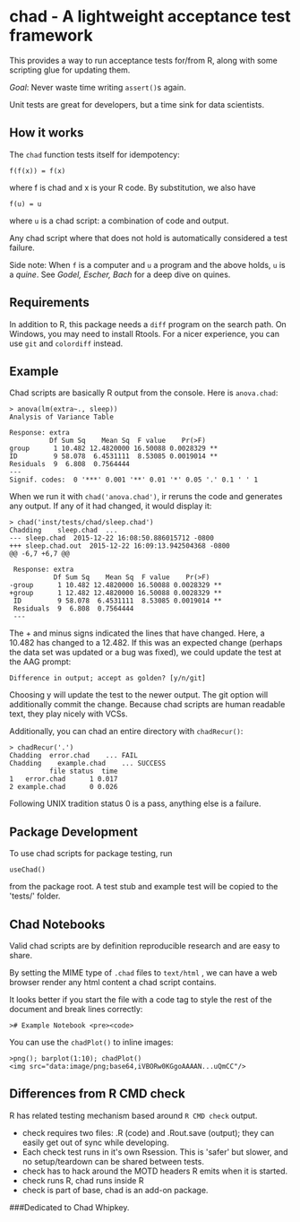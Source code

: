 # chad - A lightweight acceptance test framework

This provides a way to run acceptance tests for/from R, along with some scripting glue for updating them.

*Goal*: Never waste time writing `assert()`s again.

Unit tests are great for developers, but a time sink for data scientists.

## How it works

The `chad` function tests itself for idempotency:

    f(f(x)) = f(x)
    
where f is chad and x is your R code. By substitution, we also have

    f(u) = u 
    
where `u` is a chad script: a combination of code and output. 

Any chad script where that does not hold is automatically 
considered a test failure.

Side note: When `f` is a computer and `u` a program and the above holds, `u` is a *quine*. 
See _Godel, Escher, Bach_ for a deep dive on quines.
 
## Requirements

In addition to R, this package needs a `diff` program on the search path. On Windows, you may need to install Rtools.
For a nicer experience, you can use `git` and `colordiff` instead.
 

## Example

Chad scripts are basically R output from the console. Here is `anova.chad`:

    > anova(lm(extra~., sleep))
    Analysis of Variance Table
    
    Response: extra
              Df Sum Sq    Mean Sq  F value    Pr(>F)   
    group      1 10.482 12.4820000 16.50088 0.0028329 **
    ID         9 58.078  6.4531111  8.53085 0.0019014 **
    Residuals  9  6.808  0.7564444                      
    ---
    Signif. codes:  0 '***' 0.001 '**' 0.01 '*' 0.05 '.' 0.1 ' ' 1

When we run it with `chad('anova.chad')`, ir reruns the code and generates any output. If any of
it had changed, it would display it:

    > chad('inst/tests/chad/sleep.chad')
    Chadding	sleep.chad	...	
    --- sleep.chad	2015-12-22 16:08:50.886015712 -0800
    +++ sleep.chad.out	2015-12-22 16:09:13.942504368 -0800
    @@ -6,7 +6,7 @@
     
     Response: extra
               Df Sum Sq    Mean Sq  F value    Pr(>F)   
    -group      1 10.482 12.4820000 16.50088 0.0028329 **
    +group      1 12.482 12.4820000 16.50088 0.0028329 **
     ID         9 58.078  6.4531111  8.53085 0.0019014 **
     Residuals  9  6.808  0.7564444                      
     ---
    
The + and minus signs indicated the lines that have changed. Here, a 10.482 has
changed to a 12.482. If this was an expected change (perhaps the data set was updated or
a bug was fixed), we could update the test at the AAG prompt:

    Difference in output; accept as golden? [y/n/git]

Choosing y will update the test to the newer output. The git option will 
additionally commit the change. Because chad scripts are 
human readable text, they play nicely with VCSs.

Additionally, you can chad an entire directory with `chadRecur()`:
    
    > chadRecur('.')
    Chadding  error.chad	...	FAIL
    Chadding	example.chad	...	SUCCESS
              file status  time
    1   error.chad      1 0.017
    2 example.chad      0 0.026

Following UNIX tradition status 0 is a pass, anything else is a failure.
    
## Package Development

To use chad scripts for package testing, run

    useChad()
    
from the package root. A test stub and example test will be copied to the 'tests/' folder.    


## Chad Notebooks

Valid chad scripts are by definition reproducible research and are easy to share. 

By setting the MIME type of `.chad` files to `text/html` , we can have a web browser render any html content a chad script contains.

It looks better if you start the file with a code tag to style the rest of the document and break lines correctly:

    ># Example Notebook <pre><code>

You can use the `chadPlot()` to inline images:

    >png(); barplot(1:10); chadPlot()
    <img src="data:image/png;base64,iVBORw0KGgoAAAAN...uQmCC"/>


## Differences from R CMD check

R has related testing mechanism based around `R CMD check` output. 

  * check requires two files: .R (code) and  .Rout.save (output); they can easily get out of sync while developing.
  * Each check test runs in it's own Rsession. This is 'safer' but slower, and no setup/teardown can be shared between tests.
  * check has to hack around the MOTD headers R emits when it is started.
  * check runs R, chad runs inside R
  * check is part of base,  chad is an add-on package.
  

###Dedicated to Chad Whipkey.


